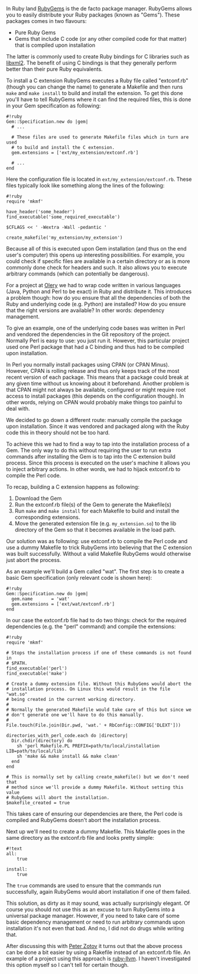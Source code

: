 In Ruby land [RubyGems][rubygems] is the de facto package manager. RubyGems
allows you to easily distribute your Ruby packages (known as "Gems"). These
packages comes in two flavours:

* Pure Ruby Gems
* Gems that include C code (or any other compiled code for that matter) that
  is compiled upon installation

The latter is commonly used to create Ruby bindings for C libraries such as
[libxml2][libxml2]. The benefit of using C bindings is that they generally
perform better than their pure Ruby equivalents.

To install a C extension RubyGems executes a Ruby file called "extconf.rb"
(though you can change the name) to generate a Makefile and then runs `make`
and `make install` to build and install the extension. To get this done you'll
have to tell RubyGems where it can find the required files, this is done in
your Gem specification as following:

    #!ruby
    Gem::Specification.new do |gem|
      # ...

      # These files are used to generate Makefile files which in turn are used
      # to build and install the C extension.
      gem.extensions = ['ext/my_extension/extconf.rb']

      # ...
    end

Here the configuration file is located in `ext/my_extension/extconf.rb`. These
files typically look like something along the lines of the following:

    #!ruby
    require 'mkmf'

    have_header('some_header')
    find_executable('some_required_executable')

    $CFLAGS << ' -Wextra -Wall -pedantic '

    create_makefile('my_extension/my_extension')

Because all of this is executed upon Gem installation (and thus on the end
user's computer) this opens up interesting possibilities. For example, you
could check if specific files are available in a certain directory or as is
more commonly done check for headers and such. It also allows you to execute
arbitrary commands (which can potentially be dangerous).

For a project at [Olery][olery] we had to wrap code written in various
languages (Java, Python and Perl to be exact) in Ruby and distribute it. This
introduces a problem though: how do you ensure that all the dependencies of
both the Ruby and underlying code (e.g. Python) are installed? How do you
ensure that the right versions are available? In other words: dependency
management.

To give an example, one of the underlying code bases was written in Perl and
vendored the dependencies in the Git repository of the project. Normally Perl
is easy to use: you just run it. However, this particular project used one Perl
package that had a C binding and thus had to be compiled upon installation.

In Perl you normally install packages using CPAN (or CPAN Minus). However, CPAN
is rolling release and thus only keeps track of the most recent version of each
package. This means that a package could break at any given time without us
knowing about it beforehand. Another problem is that CPAN might not always be
available, configured or might require root access to install packages (this
depends on the configuration though). In other words, relying on CPAN would
probably make things too painful to deal with.

We decided to go down a different route: manually compile the package upon
installation. Since it was vendored and packaged along with the Ruby code this
in theory should not be too hard.

To achieve this we had to find a way to tap into the installation process of a
Gem. The only way to do this without requiring the user to run extra commands
after installing the Gem is to tap into the C extension build process. Since
this process is executed on the user's machine it allows you to inject
arbitrary actions. In other words, we had to hijack extconf.rb to compile the
Perl code.

To recap, building a C extension happens as following:

1. Download the Gem
2. Run the extconf.rb file(s) of the Gem to generate the Makefile(s)
3. Run `make` and `make install` for each Makefile to build and install the
   corresponding extensions.
4. Move the generated extension file (e.g. `my_extension.so`) to the lib
   directory of the Gem so that it becomes available in the load path.

Our solution was as following: use extconf.rb to compile the Perl code and use
a dummy Makefile to trick RubyGems into believing that the C extension was
built successfully. Without a valid Makefile RubyGems would otherwise just
abort the process.

As an example we'll build a Gem called "wat". The first step is to create a
basic Gem specification (only relevant code is shown here):

    #!ruby
    Gem::Specification.new do |gem|
      gem.name       = 'wat'
      gem.extensions = ['ext/wat/extconf.rb']
    end

In our case the extconf.rb file had to do two things: check for the required
dependencies (e.g. the "perl" command) and compile the extensions:

    #!ruby
    require 'mkmf'

    # Stops the installation process if one of these commands is not found in
    # $PATH.
    find_executable('perl')
    find_executable('make')

    # Create a dummy extension file. Without this RubyGems would abort the
    # installation process. On Linux this would result in the file "wat.so"
    # being created in the current working directory.
    #
    # Normally the generated Makefile would take care of this but since we
    # don't generate one we'll have to do this manually.
    #
    File.touch(File.join(Dir.pwd, 'wat.' + RbConfig::CONFIG['DLEXT']))

    directories_with_perl_code.each do |directory|
      Dir.chdir(directory) do
        sh 'perl Makefile.PL PREFIX=path/to/local/installation LIB=path/to/local/lib'
        sh 'make && make install && make clean'
      end
    end

    # This is normally set by calling create_makefile() but we don't need that
    # method since we'll provide a dummy Makefile. Without setting this value
    # RubyGems will abort the installation.
    $makefile_created = true

This takes care of ensuring our dependencies are there, the Perl code is
compiled and RubyGems doesn't abort the installation process.

Next up we'll need to create a dummy Makefile. This Makefile goes in the same
directory as the extconf.rb file and looks pretty simple:

    #!text
    all:
        true

    install:
        true

The `true` commands are used to ensure that the commands run successfully,
again RubyGems would abort installation if one of them failed.

This solution, as dirty as it may sound, was actually surprisingly elegant. Of
course you should not use this as an excuse to turn RubyGems into a universal
package manager. However, if you need to take care of some basic dependency
management or need to run arbitrary commands upon installation it's not even
that bad. And no, I did not do drugs while writing that.

After discussing this with [Peter Zotov][whitequark] it turns out that the
above process can be done a bit easier by using a Rakefile instead of an
extconf.rb file. An example of a project using this approach is
[ruby-llvm][ruby-llvm]. I haven't investigated this option myself so I can't
tell for certain though.

[rubygems]: http://rubygems.org/
[libxml2]: http://www.xmlsoft.org/
[olery]: http://olery.com/
[whitequark]: https://github.com/whitequark/
[ruby-llvm]: https://github.com/ruby-llvm/ruby-llvm/blob/master/ruby-llvm.gemspec

